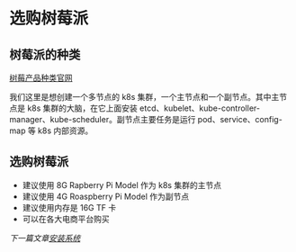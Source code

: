 # 选购树莓派

## 树莓派的种类

[树莓产品种类官网](https://www.raspberrypi.org/products/)

我们这里是想创建一个多节点的 k8s 集群，一个主节点和一个副节点。其中主节点是 k8s 集群的大脑，在它上面安装 etcd、kubelet、kube-controller-manager、kube-scheduler。副节点主要任务是运行 pod、service、config-map 等 k8s 内部资源。

## 选购树莓派

- 建议使用 8G Rapberry Pi Model 作为 k8s 集群的主节点
- 建议使用 4G Roaspberry Pi Model 作为副节点
- 建议使用内存是 16G TF 卡
- 可以在各大电商平台购买


*下一篇文章[安装系统](/docs/02-安装系统.md)*